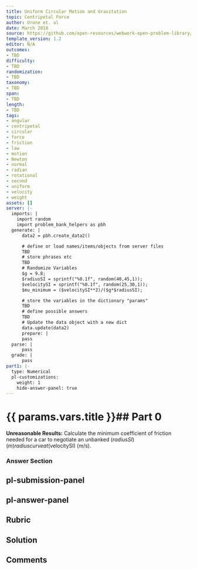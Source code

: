 ```yaml
---
title: Uniform Circular Motion and Gravitation
topic: Centripetal Force
author: Urone et. al
date: March 2018
source: https://github.com/open-resources/webwork-open-problem-library/tree/master/Contrib/BrockPhysics/College_Physics_Urone/6.Uniform_Circular_Motion_and_Gravitation/Centripetal_Force/NU_U17-06-03-010.pg
template_version: 1.2
editor: N/A
outcomes:
- TBD
difficulty:
- TBD
randomization:
- TBD
taxonomy:
- TBD
span:
- TBD
length:
- TBD
tags:
- angular
- centripetal
- circular
- force
- friction
- law
- motion
- Newton
- normal
- radian
- rotational
- second
- uniform
- velocity
- weight
assets: []
server: |-
  imports: |
    import random
    import problem_bank_helpers as pbh
  generate: |
      data2 = pbh.create_data2()

      # define or load names/items/objects from server files
      TBD
      # store phrases etc
      TBD
      # Randomize Variables
      $g = 9.8;
      $radiusSI = sprintf("%0.1f", random(40,45,1));
      $velocitySI = sprintf("%0.1f", random(25,30,1));
      $mu_minimum = ($velocitySI**2)/($g*$radiusSI);

      # store the variables in the dictionary "params"
      TBD
      # define possible answers
      TBD
      # Update the data object with a new dict
      data.update(data2)
      prepare: |
      pass
  parse: |
      pass
  grade: |
      pass
part1: |-
  type: Numerical
  pl-customizations:
    weight: 1
    hide-answer-panel: true
---
```


# {{ params.vars.title }}## Part 0 
<b>Unreasonable Results:</b> Calculate the minimum coefficient of friction needed for a car to negotiate an unbanked ($radiusSI) (m) radius curve at ($velocitySI) (m/s). 


### Answer Section 


## pl-submission-panel 


## pl-answer-panel 


## Rubric 


## Solution 


## Comments 


